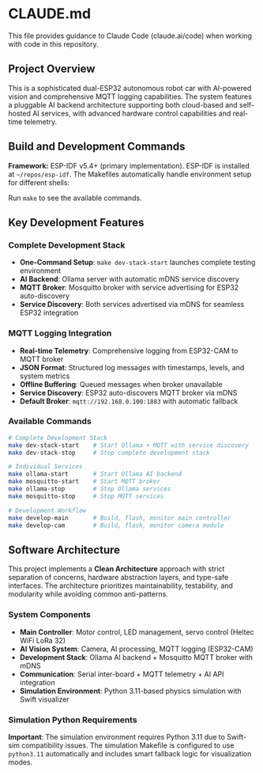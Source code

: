 # CLAUDE.md

This file provides guidance to Claude Code (claude.ai/code) when working with code in this repository.

## Project Overview

This is a sophisticated dual-ESP32 autonomous robot car with AI-powered vision and comprehensive MQTT logging capabilities. The system features a pluggable AI backend architecture supporting both cloud-based and self-hosted AI services, with advanced hardware control capabilities and real-time telemetry.

## Build and Development Commands

**Framework:** ESP-IDF v5.4+ (primary implementation). ESP-IDF is installed at `~/repos/esp-idf`. The Makefiles automatically handle environment setup for different shells:

Run `make` to see the available commands.

## Key Development Features

### Complete Development Stack
- **One-Command Setup**: `make dev-stack-start` launches complete testing environment
- **AI Backend**: Ollama server with automatic mDNS service discovery
- **MQTT Broker**: Mosquitto broker with service advertising for ESP32 auto-discovery
- **Service Discovery**: Both services advertised via mDNS for seamless ESP32 integration

### MQTT Logging Integration
- **Real-time Telemetry**: Comprehensive logging from ESP32-CAM to MQTT broker
- **JSON Format**: Structured log messages with timestamps, levels, and system metrics
- **Offline Buffering**: Queued messages when broker unavailable
- **Service Discovery**: ESP32 auto-discovers MQTT broker via mDNS
- **Default Broker**: `mqtt://192.168.0.100:1883` with automatic fallback

### Available Commands
```bash
# Complete Development Stack
make dev-stack-start    # Start Ollama + MQTT with service discovery
make dev-stack-stop     # Stop complete development stack

# Individual Services
make ollama-start       # Start Ollama AI backend
make mosquitto-start    # Start MQTT broker
make ollama-stop        # Stop Ollama services
make mosquitto-stop     # Stop MQTT services

# Development Workflow
make develop-main       # Build, flash, monitor main controller
make develop-cam        # Build, flash, monitor camera module
```

## Software Architecture

This project implements a **Clean Architecture** approach with strict separation of concerns, hardware abstraction layers, and type-safe interfaces. The architecture prioritizes maintainability, testability, and modularity while avoiding common anti-patterns.

### System Components
- **Main Controller**: Motor control, LED management, servo control (Heltec WiFi LoRa 32)
- **AI Vision System**: Camera, AI processing, MQTT logging (ESP32-CAM)
- **Development Stack**: Ollama AI backend + Mosquitto MQTT broker with mDNS
- **Communication**: Serial inter-board + MQTT telemetry + AI API integration
- **Simulation Environment**: Python 3.11-based physics simulation with Swift visualizer

### Simulation Python Requirements
**Important**: The simulation environment requires Python 3.11 due to Swift-sim compatibility issues. The simulation Makefile is configured to use `python3.11` automatically and includes smart fallback logic for visualization modes.


